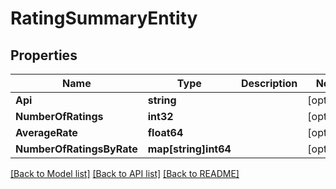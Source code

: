 # RatingSummaryEntity

## Properties

Name | Type | Description | Notes
------------ | ------------- | ------------- | -------------
**Api** | **string** |  | [optional] 
**NumberOfRatings** | **int32** |  | [optional] 
**AverageRate** | **float64** |  | [optional] 
**NumberOfRatingsByRate** | **map[string]int64** |  | [optional] 

[[Back to Model list]](../README.md#documentation-for-models) [[Back to API list]](../README.md#documentation-for-api-endpoints) [[Back to README]](../README.md)


